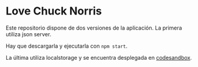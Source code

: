 # Love Chuck Norris

Este repositorio dispone de dos versiones de la aplicación. La primera utiliza json server. 

Hay que descargarla y ejecutarla con `npm start`. 

La última utiliza localstorage y se encuentra desplegada en [codesandbox](https://codesandbox.io/s/love-chuck-norris-usq95).
